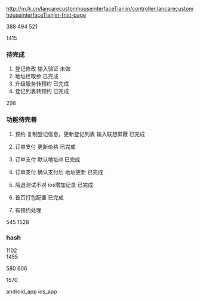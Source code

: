 http://m.lk.cn/lancarecustomhouseinterfaceTianjin/controller:lancarecustomhouseinterfaceTianjin-frist-page


388
494
521

1415

### 待完成
1. 登记修改 输入验证  未做
2. 地址栏取参  已完成
3. 升级服务转预约 已完成
4. 登记列表转预约 已完成

298

### 功能待完善
1. 预约 复制登记信息，更新登记列表    输入联想屏蔽  已完成
2. 订单支付  更新价格               已完成
3. 订单支付  默认地址id         已完成   
4. 订单支付  确认支付后 地址更新   已完成

5. 后退测试不对  ios增加记录      已完成
6. 首页打包配置                   已完成
7. 有预约处理

545
1528
### hash
1102  
1455

580
606

1570

android_app
ios_app



